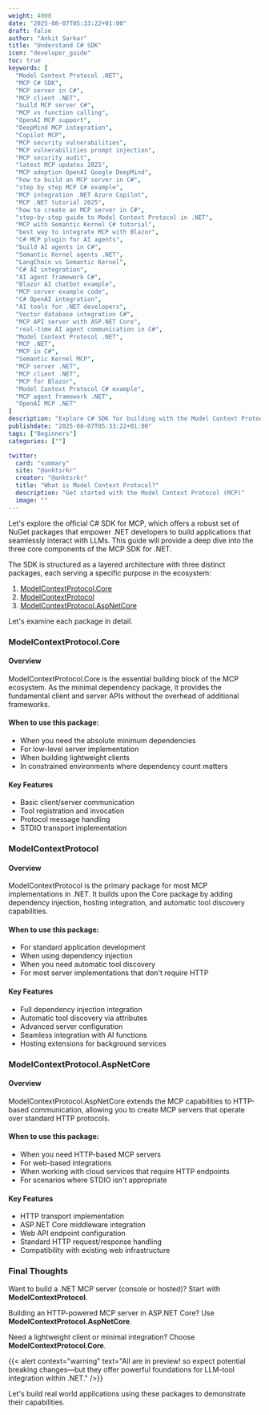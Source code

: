 ```yaml
---
weight: 4000
date: "2025-08-07T05:33:22+01:00"
draft: false
author: "Ankit Sarkar"
title: "Understand C# SDK"
icon: "developer_guide"
toc: true
keywords: [
  "Model Context Protocol .NET",
  "MCP C# SDK",
  "MCP server in C#",
  "MCP client .NET",
  "build MCP server C#",
  "MCP vs function calling",
  "OpenAI MCP support",
  "DeepMind MCP integration",
  "Copilot MCP",
  "MCP security vulnerabilities",
  "MCP vulnerabilities prompt injection",
  "MCP security audit",
  "latest MCP updates 2025",
  "MCP adoption OpenAI Google DeepMind",
  "how to build an MCP server in C#",
  "step by step MCP C# example",
  "MCP integration .NET Azure Copilot",
  "MCP .NET tutorial 2025",
  "how to create an MCP server in C#",
  "step-by-step guide to Model Context Protocol in .NET",
  "MCP with Semantic Kernel C# tutorial",
  "best way to integrate MCP with Blazor",
  "C# MCP plugin for AI agents",
  "build AI agents in C#",
  "Semantic Kernel agents .NET",
  "LangChain vs Semantic Kernel",
  "C# AI integration",
  "AI agent framework C#",
  "Blazor AI chatbot example",
  "MCP server example code",
  "C# OpenAI integration",
  "AI tools for .NET developers",
  "Vector database integration C#",
  "MCP API server with ASP.NET Core",
  "real-time AI agent communication in C#",
  "Model Context Protocol .NET",
  "MCP .NET",
  "MCP in C#",
  "Semantic Kernel MCP",
  "MCP server .NET",
  "MCP client .NET",
  "MCP for Blazor",
  "Model Context Protocol C# example",
  "MCP agent framework .NET",
  "OpenAI MCP .NET"
]
description: "Explore C# SDK for building with the Model Context Protocol"
publishdate: "2025-08-07T05:33:22+01:00"
tags: ["Beginners"]
categories: [""]

twitter:
  card: "summary"
  site: "@anktsrkr"
  creator: "@anktsrkr"
  title: "What is Model Context Protocol?"
  description: "Get started with the Model Context Protocol (MCP)"
  image: ""
---
```

Let's explore the official C# SDK for MCP, which offers a robust set of NuGet packages that empower .NET developers to build applications that seamlessly interact with LLMs. This guide will provide a deep dive into the three core components of the MCP SDK for .NET.

The SDK is structured as a layered architecture with three distinct packages, each serving a specific purpose in the ecosystem:

  1. [ModelContextProtocol.Core](https://www.nuget.org/packages/ModelContextProtocol.Core)
  2. [ModelContextProtocol](https://www.nuget.org/packages/ModelContextProtocol)
  3. [ModelContextProtocol.AspNetCore](https://www.nuget.org/packages/ModelContextProtocol.AspNetCore)

Let's examine each package in detail.
### ModelContextProtocol.Core
#### Overview
ModelContextProtocol.Core is the essential building block of the MCP ecosystem. As the minimal dependency package, it provides the fundamental client and server APIs without the overhead of additional frameworks.

#### When to use this package:

- When you need the absolute minimum dependencies
- For low-level server implementation
- When building lightweight clients
- In constrained environments where dependency count matters
#### Key Features
- Basic client/server communication
- Tool registration and invocation
- Protocol message handling
- STDIO transport implementation

### ModelContextProtocol 
#### Overview
ModelContextProtocol is the primary package for most MCP implementations in .NET. It builds upon the Core package by adding dependency injection, hosting integration, and automatic tool discovery capabilities.

#### When to use this package:
- For standard application development
- When using dependency injection
- When you need automatic tool discovery
- For most server implementations that don't require HTTP
#### Key Features
- Full dependency injection integration
- Automatic tool discovery via attributes
- Advanced server configuration
- Seamless integration with AI functions
- Hosting extensions for background services
### ModelContextProtocol.AspNetCore
#### Overview
ModelContextProtocol.AspNetCore extends the MCP capabilities to HTTP-based communication, allowing you to create MCP servers that operate over standard HTTP protocols.

#### When to use this package:

- When you need HTTP-based MCP servers
- For web-based integrations
- When working with cloud services that require HTTP endpoints
- For scenarios where STDIO isn't appropriate
#### Key Features
- HTTP transport implementation
- ASP.NET Core middleware integration
- Web API endpoint configuration
- Standard HTTP request/response handling
- Compatibility with existing web infrastructure


### Final Thoughts
Want to build a .NET MCP server (console or hosted)? Start with **ModelContextProtocol**.

Building an HTTP-powered MCP server in ASP.NET Core? Use **ModelContextProtocol.AspNetCore**.

Need a lightweight client or minimal integration? Choose **ModelContextProtocol.Core**.

{{< alert context="warning" text="All are in preview! so expect potential breaking changes—but they offer powerful foundations for LLM-tool integration within .NET." />}}

Let's build real world applications using these packages to demonstrate their capabilities.